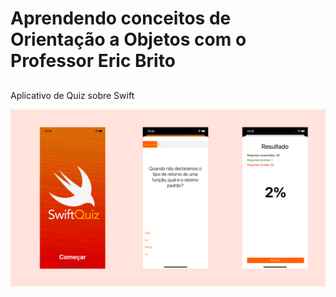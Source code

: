 # Aprendendo conceitos de Orientação a Objetos com o Professor Eric Brito
##

Aplicativo de Quiz sobre Swift

![imagem do app](layout.png)
